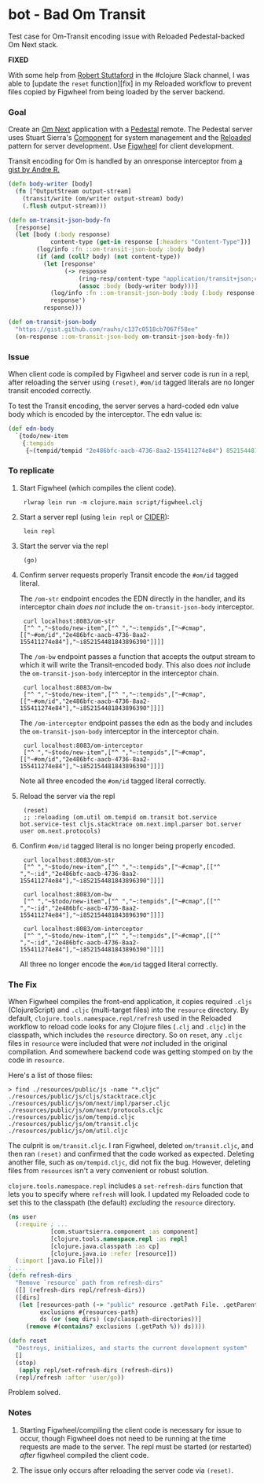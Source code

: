 # bot - Bad Om Transit

Test case for Om-Transit encoding issue with Reloaded Pedestal-backed Om Next
stack.

**FIXED**

With some help from [Robert Stuttaford][robert-stuttaford] in the #clojure Slack
channel, I was able to [update the `reset` function][fix] in my Reloaded
workflow to prevent files copied by Figwheel from being loaded by the server
backend.

[robert-stuttaford]: http://www.stuttaford.me

### Goal

Create an [Om Next][om-next] application with a [Pedestal][pedestal] remote.
The Pedestal server uses Stuart Sierra's [Component][component] for system
management and the [Reloaded][reloaded] pattern for server development.
Use [Figwheel][figwheel] for client development.

Transit encoding for Om is handled by an onresponse interceptor from
[a gist by Andre R.][transit-om-json-body]

```clojure
(defn body-writer [body]
  (fn [^OutputStream output-stream]
    (transit/write (om/writer output-stream) body)
    (.flush output-stream)))

(defn om-transit-json-body-fn
  [response]
  (let [body (:body response)
            content-type (get-in response [:headers "Content-Type"])]
        (log/info :fn ::om-transit-json-body :body body)
        (if (and (coll? body) (not content-type))
          (let [response'
                (-> response
                    (ring-resp/content-type "application/transit+json;charset=UTF-8")
                    (assoc :body (body-writer body)))]
            (log/info :fn ::om-transit-json-body :body (:body response'))
            response')
          response)))

(def om-transit-json-body
  "https://gist.github.com/rauhs/c137c0518cb7067f58ee"
  (on-response ::om-transit-json-body om-transit-json-body-fn))
```

[om-next]: https://github.com/omcljs/om/wiki/Quick-Start-(om.next)
[pedestal]: http://pedestal.io
[component]: https://github.com/stuartsierra/component
[reloaded]: http://thinkrelevance.com/blog/2013/06/04/clojure-workflow-reloaded
[figwheel]: https://github.com/bhauman/lein-figwheel
[transit-om-json-body]: https://gist.github.com/rauhs/c137c0518cb7067f58ee

### Issue

When client code is compiled by Figwheel and server code is run in a repl,
after reloading the server using `(reset)`,  `#om/id` tagged
literals are no longer transit encoded correctly.

To test the Transit encoding, the server serves a hard-coded edn value body
which is encoded by the interceptor. The edn value is:

```clojure
(def edn-body
  `{todo/new-item
    {:tempids
     {~(tempid/tempid "2e486bfc-aacb-4736-8aa2-155411274e84") 852154481843896390}}})
```

### To replicate

1. Start Figwheel (which compiles the client code).

        rlwrap lein run -m clojure.main script/figwheel.clj

2. Start a server repl (using `lein repl` or [CIDER][cider]):

        lein repl

3. Start the server via the repl

        (go)

4. Confirm server requests properly Transit encode the `#om/id`
   tagged literal.


   The `/om-str` endpoint encodes the EDN directly in the handler, and its
   interceptor chain *does not* include the `om-transit-json-body` interceptor.

        curl localhost:8083/om-str
        ["^ ","~$todo/new-item",["^ ","~:tempids",["~#cmap",[["~#om/id","2e486bfc-aacb-4736-8aa2-155411274e84"],"~i852154481843896390"]]]]

   The `/om-bw` endpoint passes a function that accepts the output stream to which
   it will write the Transit-encoded body. This also does *not* include the
   `om-transit-json-body` interceptor in the interceptor chain.

        curl localhost:8083/om-bw
        ["^ ","~$todo/new-item",["^ ","~:tempids",["~#cmap",[["~#om/id","2e486bfc-aacb-4736-8aa2-155411274e84"],"~i852154481843896390"]]]]

   The `/om-interceptor` endpoint passes the edn as the body and includes the
   `om-transit-json-body` interceptor in the interceptor chain.

        curl localhost:8083/om-interceptor
        ["^ ","~$todo/new-item",["^ ","~:tempids",["~#cmap",[["~#om/id","2e486bfc-aacb-4736-8aa2-155411274e84"],"~i852154481843896390"]]]]

    Note all three encoded the `#om/id` tagged literal correctly.


5. Reload the server via the repl

        (reset)
        ;; :reloading (om.util om.tempid om.transit bot.service bot.service-test cljs.stacktrace om.next.impl.parser bot.server user om.next.protocols)

6. Confirm `#om/id` tagged literal is no longer being properly encoded.

        curl localhost:8083/om-str
        ["^ ","~$todo/new-item",["^ ","~:tempids",["~#cmap",[["^ ","~:id","2e486bfc-aacb-4736-8aa2-155411274e84"],"~i852154481843896390"]]]]

        curl localhost:8083/om-bw
        ["^ ","~$todo/new-item",["^ ","~:tempids",["~#cmap",[["^ ","~:id","2e486bfc-aacb-4736-8aa2-155411274e84"],"~i852154481843896390"]]]]

        curl localhost:8083/om-interceptor
        ["^ ","~$todo/new-item",["^ ","~:tempids",["~#cmap",[["^ ","~:id","2e486bfc-aacb-4736-8aa2-155411274e84"],"~i852154481843896390"]]]]

    All three no longer encode the `#om/id` tagged literal correctly.

<h3 id="fix">The Fix</h3>

When Figwheel compiles the front-end application, it copies required `.cljs`
(ClojureScript) and `.cljc` (multi-target files) into the `resource` directory.
By default,  `clojure.tools.namespace.repl/refresh` used in the Reloaded
workflow to reload code looks for any Clojure files (`.clj` and `.cljc`) in the
classpath, which includes the `resource` directory. So on `reset`, any `.cljc`
files in `resource` were included that were *not* included in the original
compilation. And somewhere backend code was getting stomped on by the code in
`resource`.

Here's a list of those files:

    > find ./resources/public/js -name "*.cljc"
    ./resources/public/js/cljs/stacktrace.cljc
    ./resources/public/js/om/next/impl/parser.cljc
    ./resources/public/js/om/next/protocols.cljc
    ./resources/public/js/om/tempid.cljc
    ./resources/public/js/om/transit.cljc
    ./resources/public/js/om/util.cljc

The culprit is `om/transit.cljc`. I ran Figwheel, deleted `om/transit.cljc`,
and then ran `(reset)` and confirmed that the code worked as expected. Deleting
another file, such as `om/tempid.cljc`, did not fix the bug. However,
deleting files from `resources` isn't a very convenient or robust solution.

`clojure.tools.namespace.repl` includes a `set-refresh-dirs` function that lets
you to specify where `refresh` will look. I updated my Reloaded code to set this
to the classpath (the default) *excluding* the `resource` directory.

```clojure
(ns user
  (:require ; ...
            [com.stuartsierra.component :as component]
            [clojure.tools.namespace.repl :as repl]
            [clojure.java.classpath :as cp]
            [clojure.java.io :refer [resource]])
  (:import [java.io File]))
; ...
(defn refresh-dirs
  "Remove `resource` path from refresh-dirs"
  ([] (refresh-dirs repl/refresh-dirs))
  ([dirs]
   (let [resources-path (-> "public" resource .getPath File. .getParent)
         exclusions #{resources-path}
         ds (or (seq dirs) (cp/classpath-directories))]
     (remove #(contains? exclusions (.getPath %)) ds))))

(defn reset
  "Destroys, initializes, and starts the current development system"
  []
  (stop)
   (apply repl/set-refresh-dirs (refresh-dirs))
  (repl/refresh :after 'user/go))
```

Problem solved.

### Notes

 1. Starting Figwheel/compiling the client code is necessary for issue to occur,
    though Figwheel does not need to be running at the time requests are made
    to the server. The repl must be started (or restarted) *after* figwheel
    compiled the client code.

 2. The issue only occurs after reloading the server code via `(reset)`.

[cider]: http://cider.readthedocs.io

